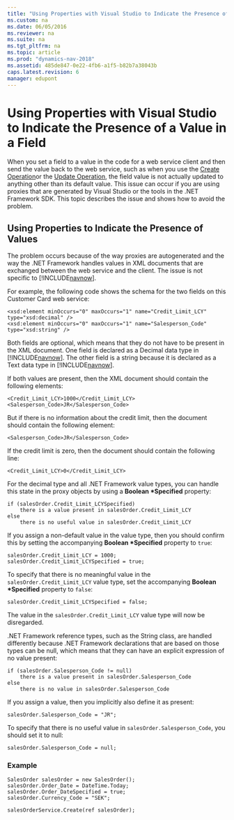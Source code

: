 ```yaml
---
title: "Using Properties with Visual Studio to Indicate the Presence of a Value in a Field"
ms.custom: na
ms.date: 06/05/2016
ms.reviewer: na
ms.suite: na
ms.tgt_pltfrm: na
ms.topic: article
ms.prod: "dynamics-nav-2018"
ms.assetid: 485de847-0e22-4fb6-a1f5-b82b7a38043b
caps.latest.revision: 6
manager: edupont
---
```

# Using Properties with Visual Studio to Indicate the Presence of a Value in a Field
When you set a field to a value in the code for a web service client and then send the value back to the web service, such as when you use the [Create Operation](Create-Operation.md)or the [Update Operation](Update-Operation.md), the field value is not actually updated to anything other than its default value. This issue can occur if you are using proxies that are generated by Visual Studio or the tools in the .NET Framework SDK. This topic describes the issue and shows how to avoid the problem.  
  
## Using Properties to Indicate the Presence of Values  
 The problem occurs because of the way proxies are autogenerated and the way the .NET Framework handles values in XML documents that are exchanged between the web service and the client. The issue is not specific to [!INCLUDE[navnow](includes/navnow_md.md)].  
  
 For example, the following code shows the schema for the two fields on this Customer Card web service:  
  
```  
<xsd:element minOccurs="0" maxOccurs="1" name="Credit_Limit_LCY" type="xsd:decimal" />   
<xsd:element minOccurs="0" maxOccurs="1" name="Salesperson_Code" type="xsd:string" />   
```  
  
 Both fields are optional, which means that they do not have to be present in the XML document. One field is declared as a Decimal data type in [!INCLUDE[navnow](includes/navnow_md.md)]. The other field is a string because it is declared as a Text data type in [!INCLUDE[navnow](includes/navnow_md.md)].  
  
 If both values are present, then the XML document should contain the following elements:  
  
```  
<Credit_Limit_LCY>1000</Credit_Limit_LCY>   
<Salesperson_Code>JR</Salesperson_Code>   
```  
  
 But if there is no information about the credit limit, then the document should contain the following element:  
  
```  
<Salesperson_Code>JR</Salesperson_Code>   
```  
  
 If the credit limit is zero, then the document should contain the following line:  
  
```  
<Credit_Limit_LCY>0</Credit_Limit_LCY>   
```  
  
 For the decimal type and all .NET Framework value types, you can handle this  state in the proxy objects by using a **Boolean \*Specified** property:  
  
```  
if (salesOrder.Credit_Limit_LCYSpecified)  
    there is a value present in salesOrder.Credit_Limit_LCY  
else   
    there is no useful value in salesOrder.Credit_Limit_LCY  
```  
  
 If you assign a non-default value in the value type, then you should confirm this by setting the accompanying **Boolean \*Specified** property to `true`:  
  
```  
salesOrder.Credit_Limit_LCY = 1000;  
salesOrder.Credit_Limit_LCYSpecified = true;  
```  
  
 To specify that there is no meaningful value in the `salesOrder.Credit_Limit_LCY` value type, set the accompanying **Boolean \*Specified** property to `false`:  
  
```  
salesOrder.Credit_Limit_LCYSpecified = false;  
```  
  
 The value in the `salesOrder.Credit_Limit_LCY` value type will now be disregarded.  
  
 .NET Framework reference types, such as the String class, are handled differently because .NET Framework declarations that are based on those types can be null, which means that they can have an explicit expression of no value present:  
  
```  
if (salesOrder.Salesperson_Code != null)  
    there is a value present in salesOrder.Salesperson_Code  
else   
    there is no value in salesOrder.Salesperson_Code  
```  
  
 If you assign a value, then you implicitly also define it as present:  
  
```  
salesOrder.Salesperson_Code = "JR";  
```  
  
 To specify that there is no useful value in `salesOrder.Salesperson_Code`, you should set it to null:  
  
```  
salesOrder.Salesperson_Code = null;  
```  
  
### Example  
  
```  
SalesOrder salesOrder = new SalesOrder();  
salesOrder.Order_Date = DateTime.Today;  
salesOrder.Order_DateSpecified = true;  
salesOrder.Currency_Code = "SEK";  
  
salesOrderService.Create(ref salesOrder);  
```